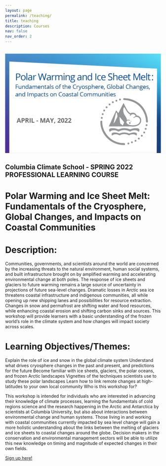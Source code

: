```yaml
---
layout: page
permalink: /teaching/
title: teaching
description: Courses
nav: false
nav_order: 2
---
```


<!-- For now, this page is assumed to be a static description of your courses. You can convert it to a collection similar to `_projects/` so that you can have a dedicated page for each course.

Organize your courses by years, topics, or universities, however you like! -->


<!-- ---
title: "Professional Learning Workshop, Spring 2022"
collection: teaching
type: "Workshop"
permalink: /teaching/2022-PL-polarwarming
venue: "Columbia Univ/Zoom"
date: 2022-04-01
location: "New York, USA"
--- -->

<br/><img src='/assets/img/PolarWarmingOption2.jpg'><br/>

## Columbia Climate School - SPRING 2022 PROFESSIONAL LEARNING COURSE

# Polar Warming and Ice Sheet Melt: Fundamentals of the Cryosphere, Global Changes, and Impacts on Coastal Communities

Description:
======

Communities, governments, and scientists around the world are concerned by the increasing threats to the natural environment, human social systems, and built infrastructure brought on by amplified warming and accelerating environmental change at both poles. The response of ice sheets and glaciers to future warming remains a large source of uncertainty in projections of future sea-level changes. Dramatic losses in Arctic sea ice threatens coastal infrastructure and indigenous communities, all while opening up new shipping lanes and possibilities for resource extraction. Changes in snow and permafrost are shifting water and food resources, while enhancing coastal erosion and shifting carbon sinks and sources. This workshop will provide learners with a basic understanding of the frozen world’s role in the climate system and how changes will impact society across scales.

Learning Objectives/Themes:
======

Explain the role of ice and snow in the global climate system
Understand what drives cryosphere changes in the past and present, and predictions for the future
Become familiar with ice sheets, glaciers, the polar oceans, and frozen Arctic landscapes
Vignettes of the techniques scientists use to study these polar landscapes
Learn how to link remote changes at high-latitudes to your own local community
Who is this workshop for?

This workshop is intended for individuals who are interested in advancing their knowledge of climate processes, learning the fundamentals of cold regions science and the research happening in the Arctic and Antarctica by scientists at Columbia University, but also about interactions between environmental change and human systems. Those living in and working with coastal communities currently impacted by sea level change will gain a more holistic understanding about the links between the melting of glaciers and ice sheets to coastal changes around the globe. Decision makers in the conservation and environmental management sectors will be able to utilize this new knowledge on timing and magnitude of expected changes in their own fields.

[Sign up here!](https://www.climate.columbia.edu/content/polar-warming-and-ice-sheet-melt-fundamentals-cryosphere-global-changes-and-impacts-coastal)

